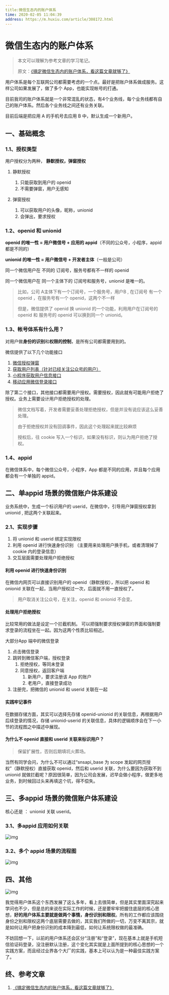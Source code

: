 ```yaml
---
title:微信生态内的账户体系
time: 2020-02-05 11:04:39
address: https://m.huxiu.com/article/308172.html
---
```


# 微信生态内的账户体系

>  本文可以理解为参考文章的学习笔记。
>
> 原文：[《搞定微信生态内的账户体系，看这篇文章就够了》](https://m.huxiu.com/article/308172.html)

用户体系是每个互联网公司都需要考虑的一个点。最好是把账户体系做成服务。这样公司如果发展了，做了多个 App，也能实现帐号的打通。



目前我司的账户体系就是一个非常混乱的状态，有4个业务线，每个业务线都有自己的账户体系。然后各个业务线之间还有业务关联。

目前后端是把应用 A 的手机号去应用 B 中，默认生成一个新用户。



## 一、基础概念

### 1.1、授权类型

用户授权分为两种， **静默授权，弹窗授权**

1. 静默授权

   1. 只能获取到用户的 openid
   2. 不需要弹窗，用户无感知

2. 弹窗授权

   1. 可以获取用户的头像，昵称，unionid
   2. 会弹出，要求授权

   

### 1.2、openid 和 unionid



**openid 的唯一性 = 用户微信号 + 应用的 appid**（不同的公众号，小程序，appid 都是不同的）

**unionid 的唯一性 = 用户微信号 + 开发者主体**（一般是公司）



同一个微信用户在 不同的 订阅号，服务号都有不一样的 openid

同一个微信用户在 同一个主体下的 订阅号和服务号，unionid 是唯一的。



> 比如，公司 A主体下有一个订阅号，一个服务号，用户B , 在订阅号 有一个 openid ，在服务号有一个 openid，这两个不一样
>
> 但是，微信提供了 openid 换 unionid 的一个功能，利用用户在订阅号的 openid 和 服务号的 openid 可以换到同一个 unionid。

 

### 1.3、帐号体系有什么用？

对用户做**身份的识别**和**权限的控制**，是所有公司都需要用到的。

微信提供了以下几个功能接口

1. [微信授权弹窗](https://mp.weixin.qq.com/wiki?t=resource/res_main&id=mp1421140842)
2. [获取用户列表（针对已经关注公众号的用户）](https://mp.weixin.qq.com/wiki?t=resource/res_main&id=mp1421140840)
3. [小程序获取用户信息接口](https://developers.weixin.qq.com/miniprogram/dev/api/open-api/user-info/wx.getUserInfo.html)
4. [移动应用微信登录接口](https://open.weixin.qq.com/cgi-bin/showdocument?action=dir_list&t=resource/res_list&verify=1&id=open1419317851&token=&lang=zh_CN)

除了第二个接口，其他接口都需要用户授权。需要授权，因此就有可能用户拒绝了授权。业务上需要设计用户拒绝授权的处理。



> 微信文档写着，开发者需要妥善处理拒绝授权，但是并没有说应该这么妥善处理。
>
> 由于拒绝授权并没有回调事件，因此这个处理起来就比较麻烦
>
> 授权后，往 cookie 写入一个标识，如果没有标识，则认为用户拒绝了授权。



### 1.4、appid

在微信体系中，每个微信公众号，小程序，App 都是不同的应用，并且每个应用都会有一个单独的 appid。



## 二、单appid 场景的微信账户体系建设

业务系统中，生成一个标识用户的 userid，在微信中，引导用户弹窗授权拿到 unionid , 把这两个关联起来。

### 2.1、实现步骤

1. 将 unionid 和 userid 绑定实现限权
2. 利用 openid 进行快速身份识别 （主要用来处理用户换手机，或者清理掉了 cookie 内的登录信息）
3. 交互层面需要处理用户拒绝授权



#### 利用 openid 进行快速身份识别

在微信内网页可以直接识别用户的 openid（静默授权），所以把 openid 和 onionid 关联在一起，当用户授权过一次，后面就不用一直授权了。

> 用户取消关注公众号，在关注，openid  和 onionid 不会变。



#### 处理用户拒绝授权

比较常用的做法是设定一个拦截机制。 可以把强制要求授权弹窗的界面和强制要求登录的流程坐在一起。因为这两个性质比较相近。



大部分App 端中的微信登录

1. 点击微信登录
2. 跳转到微信客户端，授权登录
   1. 拒绝授权，等同未登录
   2. 同意授权，返回客户端
      1. 新用户，要求注册该 App 的账户
      2. 老用户，直接登录成功
3. 注册完，把微信的 unionid 和 userid 关联在一起



#### 实践牢记事件

在数据存储方面，其实可以选择先存储 openid-unionid 的关联信息，再根据用户后续登录的情况，存储 unionid-userid 的关联信息，具体的逻辑顺序会在下一小节的流程图之中描述中展现。



#### 为什么不 openid 直接和 userid 关联来标识用户？

> 保留扩展性，否则后期填坑火葬场。

当然有同学会问，为什么不可以通过“snsapi_base 为 scope 发起的网页授权”（静默授权）直接获取 openid，然后和 userid 关联，为什么要因为获取不到 unionid 就做拦截呢？原因很简单，因为公司会发展，迟早会做小程序，做更多地业务，到时候回过头来再填这个坑，得不偿失。



## 三、多appid 场景的微信账户体系建设

核心还是 ： unionid  关联 userid。 

### 3.1、多appid 应用如何关联

![img](https://img.huxiucdn.com/article/content/201907/11/141059085312.jpg?imageView2/2/w/1000/format/jpg/interlace/1/q/85)





### 3.2、多个 appid 场景的流程图

![img](https://img.huxiucdn.com/article/content/201907/11/141059662804.jpg?imageView2/2/w/1000/format/jpg/interlace/1/q/85)



## 四、其他

![img](https://img.huxiucdn.com/article/content/201907/11/141059449382.jpg?imageView2/2/w/1000/format/jpg/interlace/1/q/85)

我觉得用户体系这个东西发展了这么多年，看上去很简单，但是其实里面深究起来学问也不少，但是总的来说在实际工作的时候，还是要牢牢把握住底层的核心思想，**好的用户体系主要就是做两个事情，身份识别和限权**。所有的工作都应该围绕身份之别和限权这两个底层需要去做的，其实我们所做的一切，万变不离其宗，就是如何让用户把身份识别的成本降到最低，如何让系统限权做的最准确。



不妨回想一下，以前的用户体系还会区分“注册”和“登录”，现在基本上就是手机短信验证码登录，没注册默认注册，这个变化其实就是上面所提到的核心思想的一个实践方案，而且经过业界各个大厂的实践，基本上可以认为是一种最佳实践方案了。





## 终、参考文章

1. [《搞定微信生态内的账户体系，看这篇文章就够了》](https://m.huxiu.com/article/308172.html)